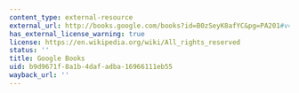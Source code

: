 ```yaml
---
content_type: external-resource
external_url: http://books.google.com/books?id=B0zSeyK8afYC&pg=PA201#v=onepage
has_external_license_warning: true
license: https://en.wikipedia.org/wiki/All_rights_reserved
status: ''
title: Google Books
uid: b9d9671f-8a1b-4daf-adba-16966111eb55
wayback_url: ''
---
```

